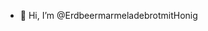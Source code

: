 - 👋 Hi, I’m @ErdbeermarmeladebrotmitHonig


<!---
ErdbeermarmeladebrotmitHonig/ErdbeermarmeladebrotmitHonig is a ✨ special ✨ repository because its `README.md` (this file) appears on your GitHub profile.
You can click the Preview link to take a look at your changes.
--->
